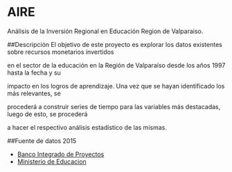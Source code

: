 AIRE
====

Análisis de la Inversión Regional en Educación 
Region de Valparaiso.

##Descripción
El objetivo de este proyecto es explorar los datos existentes sobre recursos monetarios invertidos

en el sector de la educación en la Región de Valparaíso desde los años 1997 hasta la fecha y su 

impacto en los logros de aprendizaje. Una vez que se hayan identificado los más relevantes, se 

procederá a construir series de tiempo para las variables más destacadas, luego de esto, se procederá 

a hacer el respectivo análisis estadístico de las mismas.

##Fuente de datos 2015
- [Banco Integrado de Proyectos](http://bip.ministeriodesarrollosocial.gob.cl/bip-trabajo/index.html)
- [Ministerio de Educacion](http://www.mineduc.cl/)
